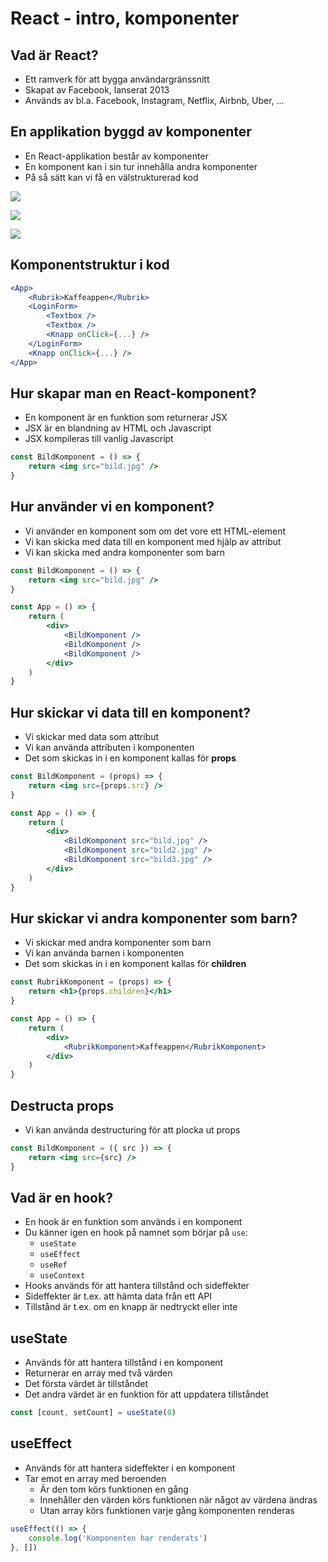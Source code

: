 # React - intro, komponenter

## Vad är React?

- Ett ramverk för att bygga användargränssnitt
- Skapat av Facebook, lanserat 2013
- Används av bl.a. Facebook, Instagram, Netflix, Airbnb, Uber, ...

## En applikation byggd av komponenter

- En React-applikation består av komponenter
- En komponent kan i sin tur innehålla andra komponenter
- På så sätt kan vi få en välstrukturerad kod

![](20230612215322.png)

![](20230612215335.png)

![](20230612215343.png)

## Komponentstruktur i kod

```jsx
<App>
    <Rubrik>Kaffeappen</Rubrik>
    <LoginForm>
        <Textbox />
        <Textbox />
        <Knapp onClick={...} />
    </LoginForm>
    <Knapp onClick={...} />
</App>
```

## Hur skapar man en React-komponent?

- En komponent är en funktion som returnerar JSX
- JSX är en blandning av HTML och Javascript
- JSX kompileras till vanlig Javascript

```jsx
const BildKomponent = () => {
    return <img src="bild.jpg" />
}
```

## Hur använder vi en komponent?

- Vi använder en komponent som om det vore ett HTML-element
- Vi kan skicka med data till en komponent med hjälp av attribut
- Vi kan skicka med andra komponenter som barn

```jsx
const BildKomponent = () => {
    return <img src="bild.jpg" />
}

const App = () => {
    return (
        <div>
            <BildKomponent />
            <BildKomponent />
            <BildKomponent />
        </div>
    )
}
```

## Hur skickar vi data till en komponent?

- Vi skickar med data som attribut
- Vi kan använda attributen i komponenten
- Det som skickas in i en komponent kallas för **props**

```jsx
const BildKomponent = (props) => {
    return <img src={props.src} />
}

const App = () => {
    return (
        <div>
            <BildKomponent src="bild.jpg" />
            <BildKomponent src="bild2.jpg" />
            <BildKomponent src="bild3.jpg" />
        </div>
    )
}
```

## Hur skickar vi andra komponenter som barn?

- Vi skickar med andra komponenter som barn
- Vi kan använda barnen i komponenten
- Det som skickas in i en komponent kallas för **children**

```jsx
const RubrikKomponent = (props) => {
    return <h1>{props.children}</h1>
}

const App = () => {
    return (
        <div>
            <RubrikKomponent>Kaffeappen</RubrikKomponent>
        </div>
    )
}
```

## Destructa props

- Vi kan använda destructuring för att plocka ut props

```jsx
const BildKomponent = ({ src }) => {
    return <img src={src} />
}
```

## Vad är en hook?

- En hook är en funktion som används i en komponent
- Du känner igen en hook på namnet som börjar på `use`:
  - `useState`
  - `useEffect`
  - `useRef`
  - `useContext`
- Hooks används för att hantera tillstånd och sideffekter
- Sideffekter är t.ex. att hämta data från ett API
- Tillstånd är t.ex. om en knapp är nedtryckt eller inte

## useState

- Används för att hantera tillstånd i en komponent
- Returnerar en array med två värden
- Det första värdet är tillståndet
- Det andra värdet är en funktion för att uppdatera tillståndet

```jsx
const [count, setCount] = useState(0)

```

## useEffect

- Används för att hantera sideffekter i en komponent
- Tar emot en array med beroenden
  - Är den tom körs funktionen en gång
  - Innehåller den värden körs funktionen när något av värdena ändras
  - Utan array körs funktionen varje gång komponenten renderas

```jsx
useEffect(() => {
    console.log('Komponenten har renderats')
}, [])
```